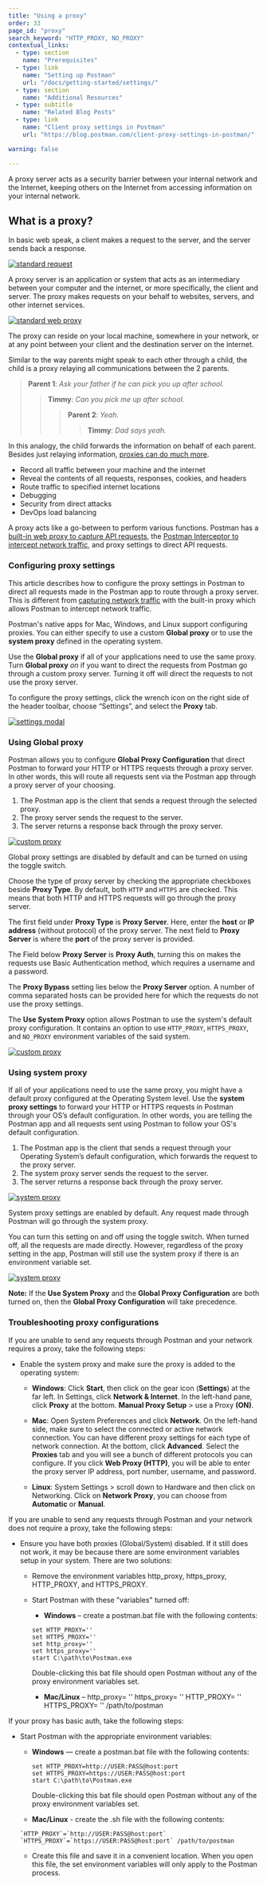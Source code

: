 ```yaml
---
title: "Using a proxy"
order: 33
page_id: "proxy"
search_keyword: "HTTP_PROXY, NO_PROXY"
contextual_links:
  - type: section
    name: "Prerequisites"
  - type: link
    name: "Setting up Postman"
    url: "/docs/getting-started/settings/"
  - type: section
    name: "Additional Resources"
  - type: subtitle
    name: "Related Blog Posts"
  - type: link
    name: "Client proxy settings in Postman"
    url: "https://blog.postman.com/client-proxy-settings-in-postman/"

warning: false

---
```


A proxy server acts as a security barrier between your internal network and the Internet, keeping others on the Internet from accessing information on your internal network.

## What is a proxy?

In basic web speak, a client makes a request to the server, and the server sends back a response.

[![standard request](https://assets.postman.com/postman-docs/proxy.request.png)](https://assets.postman.com/postman-docs/proxy.request.png)

A proxy server is an application or system that acts as an intermediary between your computer and the internet, or more specifically, the client and server. The proxy makes requests on your behalf to websites, servers, and other internet services.

[![standard web proxy](https://assets.postman.com/postman-docs/proxy.standard.png)](https://assets.postman.com/postman-docs/proxy.standard.png)

The proxy can reside on your local machine, somewhere in your network, or at any point between your client and the destination server on the internet.

Similar to the way parents might speak to each other through a child, the child is a proxy relaying all communications between the 2 parents.

>**Parent 1**:  _Ask your father if he can pick you up after school._
>>**Timmy**:  _Can you pick me up after school._
>>>**Parent 2**:  _Yeah._
>>>>**Timmy**:  _Dad says yeah._

In this analogy, the child forwards the information on behalf of each parent. Besides just relaying information, [proxies can do much more](https://en.wikipedia.org/wiki/Proxy_server).

* Record all traffic between your machine and the internet
* Reveal the contents of all requests, responses, cookies, and headers
* Route traffic to specified internet locations
* Debugging
* Security from direct attacks
* DevOps load balancing

A proxy acts like a go-between to perform various functions. Postman has a [built-in web proxy to capture API requests](/docs/sending-requests/capturing-request-data/capturing-http-requests/), the [Postman Interceptor to intercept network traffic](/docs/sending-requests/capturing-request-data/interceptor/), and proxy settings to direct API requests.

### Configuring proxy settings

This article describes how to configure the proxy settings in Postman to direct all requests made in the Postman app to route through a proxy server. This is different from [capturing network traffic](/docs/sending-requests/capturing-request-data/capturing-http-requests/) with the built-in proxy which allows Postman to intercept network traffic.

Postman's native apps for Mac, Windows, and Linux support configuring proxies. You can either specify to use a custom **Global proxy** or to use the **system proxy** defined in the operating system.

Use the **Global proxy** if all of your applications need to use the same proxy. Turn **Global proxy** _on_ if you want to direct the requests from Postman go through a custom proxy server. Turning it off will direct the
requests to not use the proxy server.

To configure the proxy settings, click the wrench icon on the right side of the header toolbar, choose “Settings”, and select the **Proxy** tab.

[![settings modal](https://assets.postman.com/postman-docs/WS-proxy_settings-a.png)](https://assets.postman.com/postman-docs/WS-proxy_settings-a.png)

### Using Global proxy

Postman allows you to configure **Global Proxy Configuration** that direct Postman to forward your HTTP or HTTPS requests through a proxy server. In other words, this will route all requests sent via the Postman app through a proxy server of your choosing.

1. The Postman app is the client that sends a request through the selected proxy.
1. The proxy server sends the request to the server.
1. The server returns a response back through the proxy server.

[![custom proxy](https://assets.postman.com/postman-docs/custom.proxy2.png)](https://assets.postman.com/postman-docs/custom.proxy2.png)

Global proxy settings are disabled by default and can be turned on using the toggle switch.

Choose the type of proxy server by checking the appropriate checkboxes beside **Proxy Type**. By default, both `HTTP` and `HTTPS` are checked. This means that both HTTP and HTTPS requests will go through the proxy server.

The first field under **Proxy Type** is **Proxy Server**. Here, enter the **host** or **IP address** (without protocol) of the proxy server. The next field to **Proxy Server** is where the **port** of the proxy server is provided.

The Field below **Proxy Server** is **Proxy Auth**, turning this on makes the requests use Basic Authentication
method, which requires a username and a password.

The **Proxy Bypass** setting lies below the **Proxy Server** option. A number of comma separated hosts can be
provided here for which the requests do not use the proxy settings.

The **Use System Proxy** option allows Postman to use the system's default proxy configuration. It contains an
option to use `HTTP_PROXY`, `HTTPS_PROXY`, and `NO_PROXY` environment variables of the said system.

[![custom proxy](https://assets.postman.com/postman-docs/proxy_global.png)](https://assets.postman.com/postman-docs/proxy_global.png)

### Using system proxy

If all of your applications need to use the same proxy, you might have a default proxy configured at the Operating System level. Use the **system proxy settings** to forward your HTTP or HTTPS requests in Postman through your OS’s default configuration. In other words, you are telling the Postman app and all requests sent using Postman to follow your OS's default configuration.

1. The Postman app is the client that sends a request through your Operating System’s default configuration, which forwards the request to the proxy server.
1. The system proxy server sends the request to the server.
1. The server returns a response back through the proxy server.

[![system proxy](https://assets.postman.com/postman-docs/system-proxy2.png)](https://assets.postman.com/postman-docs/system-proxy2.png)

System proxy settings are enabled by default. Any request made through Postman will go through the system proxy.

You can turn this setting on and off using the toggle switch. When turned off, all the requests are made directly. However, regardless of the proxy setting in the app, Postman will still use the system proxy if there is an environment variable set.

[![system proxy](https://assets.postman.com/postman-docs/proxy_system.png)](https://assets.postman.com/postman-docs/proxy_system.png)

**Note:** If the **Use System Proxy** and the **Global Proxy Configuration** are both turned on, then the **Global Proxy Configuration** will take precedence.

### Troubleshooting proxy configurations

If you are unable to send any requests through Postman and your network requires a proxy, take the following steps:

* Enable the system proxy and make sure the proxy is added to the operating system:
    * **Windows**: Click **Start**, then click on the gear icon (**Settings**) at the far left. In Settings, click **Network & Internet**. In the left-hand pane, click **Proxy** at the bottom. **Manual Proxy Setup** > use a Proxy **(ON)**.

    * **Mac**: Open System Preferences and click **Network**. On the left-hand side, make sure to select the connected or active network connection. You can have different proxy settings for each type of network connection. At the bottom, click **Advanced**. Select the **Proxies** tab and you will see a bunch of different protocols you can configure. If you click **Web Proxy (HTTP)**, you will be able to enter the proxy server IP address, port number, username, and password.

    * **Linux**: System Settings > scroll down to Hardware and then click on Networking. Click on **Network Proxy**, you can choose from **Automatic** or **Manual**.

If you are unable to send any requests through Postman and your network does not require a proxy, take the following steps:

* Ensure you have both proxies (Global/System) disabled. If it still does not work, it may be because there are some environment variables setup in your system. There are two solutions:

    * Remove the environment variables http&#95;proxy, https&#95;proxy, HTTP&#95;PROXY, and HTTPS&#95;PROXY.
    * Start Postman with these "variables" turned off:

        * **Windows** –  create a postman.bat file with the following contents:

        ```shell
        set HTTP_PROXY=''
        set HTTPS_PROXY=''
        set http_proxy=''
        set https_proxy=''
        start C:\path\to\Postman.exe
        ```

        Double-clicking this bat file should open Postman without any of the proxy environment variables set.

        * **Mac/Linux** – http&#95;proxy= '' https&#95;proxy= '' HTTP&#95;PROXY= '' HTTPS&#95;PROXY= '' /path/to/postman

If your proxy has basic auth, take the following steps:

* Start Postman with the appropriate environment variables:
    * **Windows** — create a postman.bat file with the following contents:

      ```shell
      set HTTP_PROXY=http://USER:PASS@host:port
      set HTTPS_PROXY=https://USER:PASS@host:port
      start C:\path\to\Postman.exe
      ```

      Double-clicking this bat file should open Postman without any of the proxy environment variables set.

    * **Mac/Linux** - create the .sh file with the following contents:

    ```shell
    `HTTP_PROXY`=`http://USER:PASS@host:port`
    `HTTPS_PROXY`=`https://USER:PASS@host:port` /path/to/postman
    ```

    * Create this file and save it in a convenient location. When you open this file, the set environment variables will only apply to the Postman process.
